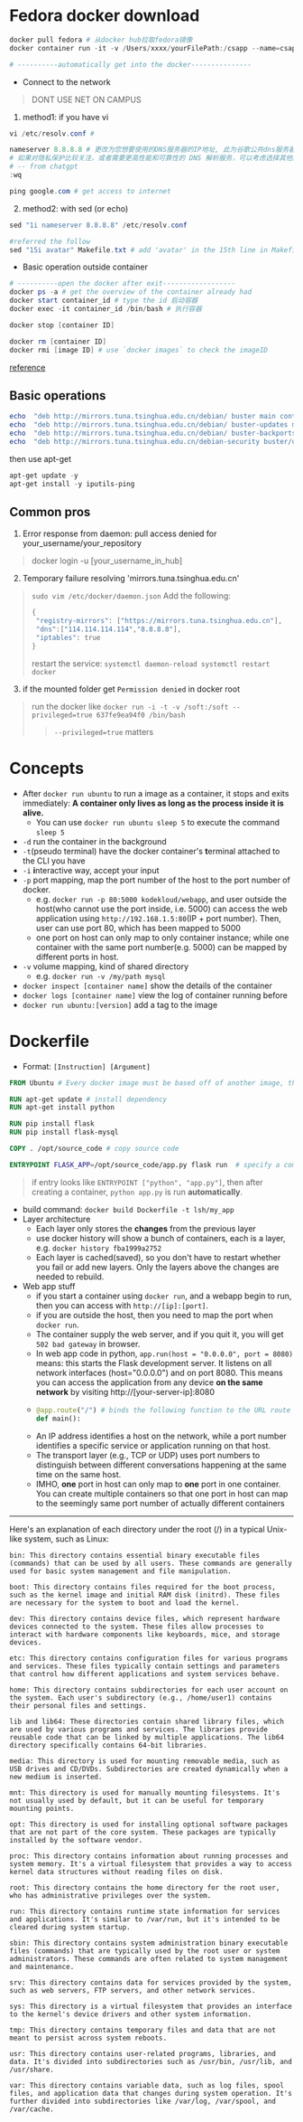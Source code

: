 # Fedora docker download
```powershell
docker pull fedora # 从docker hub拉取fedora镜像
docker container run -it -v /Users/xxxx/yourFilePath:/csapp --name=csapp_env fedora /bin/bash # /Users/xxxx/yourFilePath 请替换成你自己想要进行同步的目录 :/csapp 替换成你自己想要命名的目录

# ----------automatically get into the docker---------------
```
* Connect to the network
> DONT USE NET ON CAMPUS
1. method1: if you have vi
```powershell
vi /etc/resolv.conf #

nameserver 8.8.8.8 # 更改为您想要使用的DNS服务器的IP地址, 此为谷歌公共dns服务器ip
# 如果对隐私保护比较关注，或者需要更高性能和可靠性的 DNS 解析服务，可以考虑选择其他的公共 DNS 服务器，例如 Cloudflare 的 1.1.1.1 或 OpenDNS 的 208.67.222.222 和 208.67.220.220。
# -- from chatgpt
:wq

ping google.com # get access to internet
```
2. method2: with sed (or echo)
```powershell
sed "1i nameserver 8.8.8.8" /etc/resolv.conf

#referred the follow
sed "15i avatar" Makefile.txt # add 'avatar' in the 15th line in Makefile.txt
```
* Basic operation outside container
```powershell
# ----------open the docker after exit------------------
docker ps -a # get the overview of the container already had
docker start container_id # type the id 启动容器
docker exec -it container_id /bin/bash # 执行容器

docker stop [container ID]

docker rm [container ID]
docker rmi [image ID] # use `docker images` to check the imageID
```
[reference](https://zhuanlan.zhihu.com/p/339047608)


## Basic operations
```powershell
echo  "deb http://mirrors.tuna.tsinghua.edu.cn/debian/ buster main contrib non-free" >/etc/apt/sources.list
echo  "deb http://mirrors.tuna.tsinghua.edu.cn/debian/ buster-updates main contrib non-free" >>/etc/apt/sources.list
echo  "deb http://mirrors.tuna.tsinghua.edu.cn/debian/ buster-backports main contrib non-free" >>/etc/apt/sources.list
echo  "deb http://mirrors.tuna.tsinghua.edu.cn/debian-security buster/updates main contrib non-free" >>/etc/apt/sources.list    
```
then use apt-get
```powershell
apt-get update -y
apt-get install -y iputils-ping
```

## Common pros
1. Error response from daemon: pull access denied for your_username/your_repository
> docker login -u [your_username_in_hub]
2. Temporary failure resolving 'mirrors.tuna.tsinghua.edu.cn'
> `sudo vim /etc/docker/daemon.json`
> Add the following:
> ```powershell
> {
>  "registry-mirrors": ["https://mirrors.tuna.tsinghua.edu.cn"],
>  "dns":["114.114.114.114","8.8.8.8"],
>  "iptables": true
> }
> ```
> restart the service: `systemctl daemon-reload systemctl restart docker`
3. if the mounted folder get `Permission denied` in docker root
> run the docker like `docker run -i -t -v /soft:/soft --privileged=true 637fe9ea94f0 /bin/bash`
>> `--privileged=true` matters

# Concepts
* After `docker run ubuntu` to run a image as a container, it stops and exits immediately: **A container only lives as long as the process inside it is alive.** 
  * You can use `docker run ubuntu sleep 5` to execute the command `sleep 5`
* `-d` run the container in the background
* `-t`(pseudo terminal) have the docker container's **t**erminal attached to the CLI you have
* `-i` **i**nteractive way, accept your input
* `-p` port mapping, map the port number of the host to the port number of docker.
  * e.g. `docker run -p 80:5000 kodekloud/webapp`, and user outside the host(who cannot use the port inside, i.e. 5000) can access the web application using `http://192.168.1.5:80`(IP + port number). Then, user can use port 80, which has been mapped to 5000
  * one port on host can only map to only container instance; while one container with the same port number(e.g. 5000) can be mapped by different ports in host.
* `-v` volume mapping, kind of shared directory
  * e.g. `docker run -v /my/path mysql`
* `docker inspect [container name]` show the details of the container
* `docker logs [container name]` view the log of container running before
* `docker run ubuntu:[version]` add a tag to the image

# Dockerfile
* Format: `[Instruction] [Argument]`
```Dockerfile
FROM Ubuntu # Every docker image must be based off of another image, the key is the based OS

RUN apt-get update # install dependency
RUN apt-get install python

RUN pip install flask
RUN pip install flask-mysql

COPY . /opt/source_code # copy source code

ENTRYPOINT FLASK_APP=/opt/source_code/app.py flask run  # specify a command that will be run 
```
> if entry looks like `ENTRYPOINT ["python", "app.py"]`, then after creating a container, `python app.py` is run **automatically**.
* build command: `docker build Dockerfile -t lsh/my_app`
* Layer architecture
  * Each layer only stores the **changes** from the previous layer
  * use docker history will show a bunch of containers, each is a layer, e.g. `docker history fba1999a2752`
  * Each layer is cached(saved), so you don't have to restart whether you fail or add new layers. Only the layers above the changes are needed to rebuild.
* Web app stuff
  * if you start a container using `docker run`, and a webapp begin to run, then you can access with `http://[ip]:[port]`.
  * if you are outside the host, then you need to map the port when `docker run`.
  * The container supply the web server, and if you quit it, you will get `502 bad gateway` in browser.
  * In web app code in python, `app.run(host = "0.0.0.0", port = 8080)` means: this starts the Flask development server. It listens on all network interfaces (host="0.0.0.0") and on port 8080. This means you can access the application from any device **on the same network** by visiting http://[your-server-ip]:8080
  * 
    ```python
    @app.route("/") # binds the following function to the URL route specified
    def main(): 
    ```
  *  An IP address identifies a host on the network, while a port number identifies a specific service or application running on that host.
  *  The transport layer (e.g., TCP or UDP) uses port numbers to distinguish between different conversations happening at the same time on the same host.
  * IMHO, **one** port in host can only map to **one** port in one container. You can create multiple containers so that one port in host can map to the seemingly same port number of actually different containers

***

Here's an explanation of each directory under the root (/) in a typical Unix-like system, such as Linux:

    bin: This directory contains essential binary executable files (commands) that can be used by all users. These commands are generally used for basic system management and file manipulation.

    boot: This directory contains files required for the boot process, such as the kernel image and initial RAM disk (initrd). These files are necessary for the system to boot and load the kernel.

    dev: This directory contains device files, which represent hardware devices connected to the system. These files allow processes to interact with hardware components like keyboards, mice, and storage devices.

    etc: This directory contains configuration files for various programs and services. These files typically contain settings and parameters that control how different applications and system services behave.

    home: This directory contains subdirectories for each user account on the system. Each user's subdirectory (e.g., /home/user1) contains their personal files and settings.

    lib and lib64: These directories contain shared library files, which are used by various programs and services. The libraries provide reusable code that can be linked by multiple applications. The lib64 directory specifically contains 64-bit libraries.

    media: This directory is used for mounting removable media, such as USB drives and CD/DVDs. Subdirectories are created dynamically when a new medium is inserted.

    mnt: This directory is used for manually mounting filesystems. It's not usually used by default, but it can be useful for temporary mounting points.

    opt: This directory is used for installing optional software packages that are not part of the core system. These packages are typically installed by the software vendor.

    proc: This directory contains information about running processes and system memory. It's a virtual filesystem that provides a way to access kernel data structures without reading files on disk.

    root: This directory contains the home directory for the root user, who has administrative privileges over the system.

    run: This directory contains runtime state information for services and applications. It's similar to /var/run, but it's intended to be cleared during system startup.

    sbin: This directory contains system administration binary executable files (commands) that are typically used by the root user or system administrators. These commands are often related to system management and maintenance.

    srv: This directory contains data for services provided by the system, such as web servers, FTP servers, and other network services.

    sys: This directory is a virtual filesystem that provides an interface to the kernel's device drivers and other system information.

    tmp: This directory contains temporary files and data that are not meant to persist across system reboots.

    usr: This directory contains user-related programs, libraries, and data. It's divided into subdirectories such as /usr/bin, /usr/lib, and /usr/share.

    var: This directory contains variable data, such as log files, spool files, and application data that changes during system operation. It's further divided into subdirectories like /var/log, /var/spool, and /var/cache.
